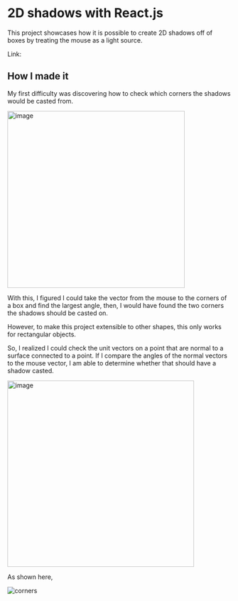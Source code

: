 # 2D shadows with React.js

This project showcases how it is possible to create 2D shadows off of boxes by treating the mouse as a light source.

Link:

## How I made it

My first difficulty was discovering how to check which corners the shadows would be casted from.

<img width="399" alt="image" src="https://user-images.githubusercontent.com/59699807/208303728-7ce80e1a-9c9c-485f-8024-5542c23a0ec2.png">

With this, I figured I could take the vector from the mouse to the corners of a box and find the largest angle, then, I would have found the two corners the shadows should be casted on.

However, to make this project extensible to other shapes, this only works for rectangular objects.

So, I realized I could check the unit vectors on a point that are normal to a surface connected to a point. If I compare the angles of the normal vectors to the mouse vector, I am able to determine whether that should have a shadow casted.

<img width="420" alt="image" src="https://user-images.githubusercontent.com/59699807/208303983-028a2812-1e21-4610-aaca-2470c487323e.png">

As shown here,

![corners](https://user-images.githubusercontent.com/59699807/208304424-7e19023d-4d98-464a-9273-12e0f40921dc.gif)
